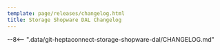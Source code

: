 ```yaml
---
template: page/releases/changelog.html
title: Storage Shopware DAL Changelog
---
```


--8<-- ".data/git-heptaconnect-storage-shopware-dal/CHANGELOG.md"
